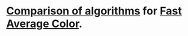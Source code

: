 # [Comparison of algorithms](https://fast-average-color.github.io/compare/) for [Fast Average Color](https://github.com/hcodes/fast-average-color).
